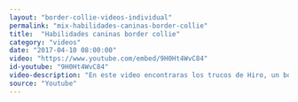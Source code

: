```yaml
---
layout: "border-collie-videos-individual"
permalink: "mix-habilidades-caninas-border-collie"
title:  "Habilidades caninas border collie"
category: "videos"
date: "2017-04-10 08:00:00"
video: "https://www.youtube.com/embed/9H0Ht4WvC84"
id-youtube: "9H0Ht4WvC84"
video-description: "En este video encontraras los trucos de Hiro, un border collie muy trabajador que hace junto a su dueña, Adriana, un sinfín de trucos a cada cual más divertido. Os va a encantar 😍"
source: "Youtube"
---
```

